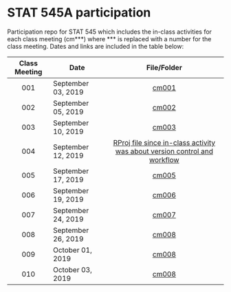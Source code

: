 # STAT 545A participation

Participation repo for STAT 545 which includes the in-class activities for each class meeting (cm\*\*\*) where \*\*\* is replaced with a number for the class meeting.  Dates and links are included in the table below:

| Class Meeting | Date    | File/Folder |           
| :--: | ---- | :-------------: |
| 001  | September 03, 2019 | [cm001](https://github.com/hadleyd2/STAT545-participation/tree/master/weeks_1_and_2/cm001) |
| 002    | September 05, 2019 | [cm002](https://github.com/hadleyd2/STAT545-participation/blob/master/weeks_1_and_2/cm002-R_exploration.R) |
| 003    | September 10, 2019 | [cm003](https://github.com/hadleyd2/STAT545-participation/tree/master/weeks_1_and_2/cm003) |
| 004    | September 12, 2019 | [RProj file since in-class activity was about version control and workflow](https://github.com/hadleyd2/STAT545-participation/blob/master/STAT545-participation.Rproj) |
| 005    | September 17, 2019 | [cm005](https://github.com/hadleyd2/STAT545-participation/tree/master/weeks_3_thru_5/cm005) |
| 006    | September 19, 2019 | [cm006](https://github.com/hadleyd2/STAT545-participation/tree/master/weeks_3_thru_5/cm006) |
| 007    | September 24, 2019 | [cm007](https://github.com/hadleyd2/STAT545-participation/tree/master/weeks_3_thru_5/cm007) |
| 008    | September 26, 2019 | [cm008](https://github.com/hadleyd2/STAT545-participation/tree/master/weeks_3_thru_5/cm008) |
| 009    | October 01, 2019 | [cm008](https://github.com/hadleyd2/STAT545-participation/tree/master/weeks_3_thru_5/cm009) |
| 010    | October 03, 2019 | [cm008](https://github.com/hadleyd2/STAT545-participation/tree/master/weeks_3_thru_5/cm010) |